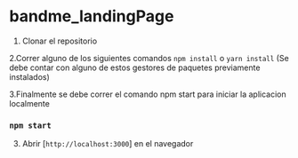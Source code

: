 # bandme_landingPage

1. Clonar el repositorio

2.Correr alguno de los siguientes comandos `npm install` o `yarn install` (Se debe contar con alguno de estos gestores de paquetes previamente instalados)

3.Finalmente se debe correr el comando npm start para iniciar la aplicacion localmente
### `npm start`

3. Abrir [`http://localhost:3000`] en el navegador

